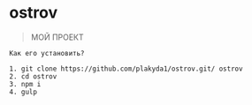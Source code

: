# ostrov
> МОЙ ПРОЕКТ

	Как его установить?
	
	1. git clone https://github.com/plakyda1/ostrov.git/ ostrov
	2. cd ostrov
	3. npm i
	4. gulp
